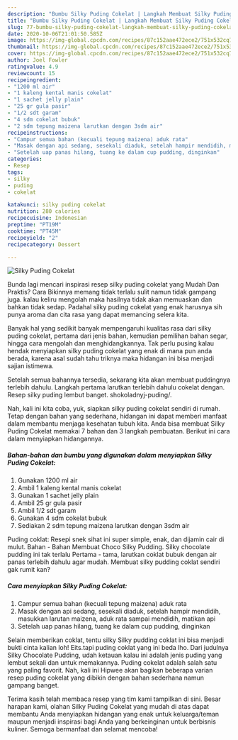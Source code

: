 ```yaml
---
description: "Bumbu Silky Puding Cokelat | Langkah Membuat Silky Puding Cokelat Yang Paling Enak"
title: "Bumbu Silky Puding Cokelat | Langkah Membuat Silky Puding Cokelat Yang Paling Enak"
slug: 77-bumbu-silky-puding-cokelat-langkah-membuat-silky-puding-cokelat-yang-paling-enak
date: 2020-10-06T21:01:50.585Z
image: https://img-global.cpcdn.com/recipes/87c152aae472ece2/751x532cq70/silky-puding-cokelat-foto-resep-utama.jpg
thumbnail: https://img-global.cpcdn.com/recipes/87c152aae472ece2/751x532cq70/silky-puding-cokelat-foto-resep-utama.jpg
cover: https://img-global.cpcdn.com/recipes/87c152aae472ece2/751x532cq70/silky-puding-cokelat-foto-resep-utama.jpg
author: Joel Fowler
ratingvalue: 4.9
reviewcount: 15
recipeingredient:
- "1200 ml air"
- "1 kaleng kental manis cokelat"
- "1 sachet jelly plain"
- "25 gr gula pasir"
- "1/2 sdt garam"
- "4 sdm cokelat bubuk"
- "2 sdm tepung maizena larutkan dengan 3sdm air"
recipeinstructions:
- "Campur semua bahan (kecuali tepung maizena) aduk rata"
- "Masak dengan api sedang, sesekali diaduk, setelah hampir mendidih, masukkan larutan maizena, aduk rata sampai mendidih, matikan api"
- "Setelah uap panas hilang, tuang ke dalam cup pudding, dinginkan"
categories:
- Resep
tags:
- silky
- puding
- cokelat

katakunci: silky puding cokelat 
nutrition: 280 calories
recipecuisine: Indonesian
preptime: "PT19M"
cooktime: "PT45M"
recipeyield: "2"
recipecategory: Dessert

---
```



![Silky Puding Cokelat](https://img-global.cpcdn.com/recipes/87c152aae472ece2/751x532cq70/silky-puding-cokelat-foto-resep-utama.jpg)

Bunda lagi mencari inspirasi resep silky puding cokelat yang Mudah Dan Praktis? Cara Bikinnya memang tidak terlalu sulit namun tidak gampang juga. kalau keliru mengolah maka hasilnya tidak akan memuaskan dan bahkan tidak sedap. Padahal silky puding cokelat yang enak harusnya sih punya aroma dan cita rasa yang dapat memancing selera kita.

Banyak hal yang sedikit banyak mempengaruhi kualitas rasa dari silky puding cokelat, pertama dari jenis bahan, kemudian pemilihan bahan segar, hingga cara mengolah dan menghidangkannya. Tak perlu pusing kalau hendak menyiapkan silky puding cokelat yang enak di mana pun anda berada, karena asal sudah tahu triknya maka hidangan ini bisa menjadi sajian istimewa.

Setelah semua bahannya tersedia, sekarang kita akan membuat puddingnya terlebih dahulu. Langkah pertama larutkan terlebih dahulu cokelat dengan. Resep silky puding lembut banget. shokoladnyj-puding/.


Nah, kali ini kita coba, yuk, siapkan silky puding cokelat sendiri di rumah. Tetap dengan bahan yang sederhana, hidangan ini dapat memberi manfaat dalam membantu menjaga kesehatan tubuh kita. Anda bisa membuat Silky Puding Cokelat memakai 7 bahan dan 3 langkah pembuatan. Berikut ini cara dalam menyiapkan hidangannya.

<!--inarticleads1-->

##### Bahan-bahan dan bumbu yang digunakan dalam menyiapkan Silky Puding Cokelat:

1. Gunakan 1200 ml air
1. Ambil 1 kaleng kental manis cokelat
1. Gunakan 1 sachet jelly plain
1. Ambil 25 gr gula pasir
1. Ambil 1/2 sdt garam
1. Gunakan 4 sdm cokelat bubuk
1. Sediakan 2 sdm tepung maizena larutkan dengan 3sdm air


Puding coklat: Resepi snek sihat ini super simple, enak, dan dijamin cair di mulut. Bahan - Bahan Membuat Choco Silky Pudding. Silky chocolate pudding ini tak terlalu Pertama - tama, larutkan coklat bubuk dengan air panas terlebih dahulu agar mudah. Membuat silky pudding coklat sendiri gak rumit kan? 

<!--inarticleads2-->

##### Cara menyiapkan Silky Puding Cokelat:

1. Campur semua bahan (kecuali tepung maizena) aduk rata
1. Masak dengan api sedang, sesekali diaduk, setelah hampir mendidih, masukkan larutan maizena, aduk rata sampai mendidih, matikan api
1. Setelah uap panas hilang, tuang ke dalam cup pudding, dinginkan


Selain memberikan coklat, tentu silky Silky pudding coklat ini bisa menjadi bukti cinta kalian loh! Eits.tapi puding coklat yang ini beda lho. Dari judulnya Silky Chocolate Pudding, udah ketauan kalau ini adalah jenis puding yang lembut sekali dan untuk memakannya. Puding cokelat adalah salah satu yang paling favorit. Nah, kali ini Hipwee akan bagikan beberapa varian resep puding cokelat yang dibikin dengan bahan sederhana namun gampang banget. 

Terima kasih telah membaca resep yang tim kami tampilkan di sini. Besar harapan kami, olahan Silky Puding Cokelat yang mudah di atas dapat membantu Anda menyiapkan hidangan yang enak untuk keluarga/teman maupun menjadi inspirasi bagi Anda yang berkeinginan untuk berbisnis kuliner. Semoga bermanfaat dan selamat mencoba!
